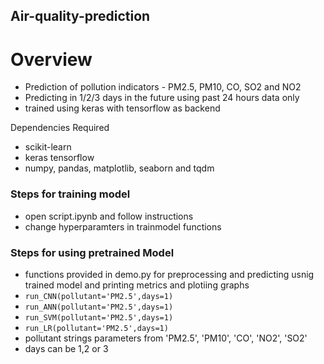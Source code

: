 ## Air-quality-prediction
# Overview
- Prediction of pollution indicators - PM2.5, PM10, CO, SO2 and NO2
- Predicting in 1/2/3 days in the future using past 24 hours data only
- trained using keras with tensorflow as backend

Dependencies Required 
- scikit-learn
- keras tensorflow
- numpy, pandas, matplotlib, seaborn and tqdm

### Steps for training model 
- open script.ipynb and follow instructions 
- change hyperparamters in trainmodel functions

### Steps for using pretrained Model
- functions provided in demo.py for preprocessing and predicting usnig trained model and printing metrics and plotiing graphs
- `run_CNN(pollutant='PM2.5',days=1)` 
- `run_ANN(pollutant='PM2.5',days=1)` 
- `run_SVM(pollutant='PM2.5',days=1)` 
- `run_LR(pollutant='PM2.5',days=1)` 
- pollutant strings parameters from 'PM2.5', 'PM10', 'CO', 'NO2', 'SO2'
- days can be 1,2 or 3

